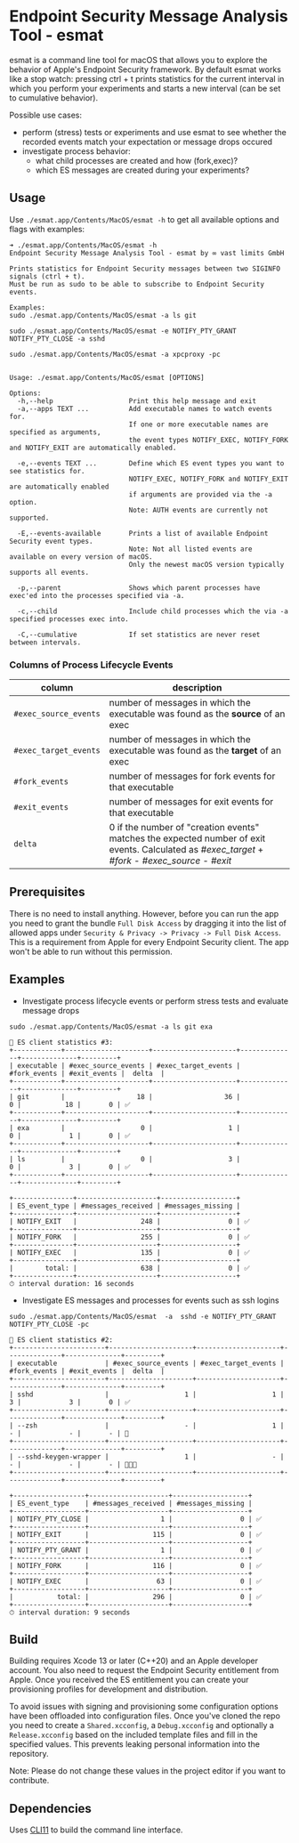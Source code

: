 
# Endpoint Security Message Analysis Tool - esmat

esmat is a command line tool for macOS that allows you to explore the behavior of Apple's Endpoint Security framework.
By default esmat works like a stop watch: pressing ctrl + t prints statistics for the current interval in which you perform your experiments 
and starts a new interval (can be set to cumulative behavior). 

Possible use cases:
* perform (stress) tests or experiments and use esmat to see whether the recorded events match your expectation or message drops occured
* investigate process behavior: 
   * what child processes are created and how (fork,exec)?
   * which ES messages are created during your experiments?

   
## Usage
Use `./esmat.app/Contents/MacOS/esmat -h` to get all available options and flags with examples:

```
➜ ./esmat.app/Contents/MacOS/esmat -h
Endpoint Security Message Analysis Tool - esmat by ∞ vast limits GmbH

Prints statistics for Endpoint Security messages between two SIGINFO signals (ctrl + t).
Must be run as sudo to be able to subscribe to Endpoint Security events.

Examples:
sudo ./esmat.app/Contents/MacOS/esmat -a ls git

sudo ./esmat.app/Contents/MacOS/esmat -e NOTIFY_PTY_GRANT NOTIFY_PTY_CLOSE -a sshd

sudo ./esmat.app/Contents/MacOS/esmat -a xpcproxy -pc


Usage: ./esmat.app/Contents/MacOS/esmat [OPTIONS]

Options:
  -h,--help                   Print this help message and exit
  -a,--apps TEXT ...          Add executable names to watch events for.
                              If one or more executable names are specified as arguments,
                              the event types NOTIFY_EXEC, NOTIFY_FORK and NOTIFY_EXIT are automatically enabled.

  -e,--events TEXT ...        Define which ES event types you want to see statistics for.
                              NOTIFY_EXEC, NOTIFY_FORK and NOTIFY_EXIT are automatically enabled
                              if arguments are provided via the -a option.
                              Note: AUTH events are currently not supported.

  -E,--events-available       Prints a list of available Endpoint Security event types.
                              Note: Not all listed events are available on every version of macOS.
                              Only the newest macOS version typically supports all events.

  -p,--parent                 Shows which parent processes have exec'ed into the processes specified via -a.

  -c,--child                  Include child processes which the via -a specified processes exec into.

  -C,--cumulative             If set statistics are never reset between intervals.
```


### Columns of Process Lifecycle Events

| column                |description                                                                              |
|---                    |---                                                                                      |
| `#exec_source_events` | number of messages in which the executable was found as the **source** of an exec       |
| `#exec_target_events` | number of messages in which the executable was found as the **target** of an exec       |
| `#fork_events`        | number of messages for fork events for that executable                                  |
| `#exit_events`        | number of messages for exit events for that executable                                  |
| `delta`               | 0 if the number of "creation events" matches the expected number of exit events. Calculated as *#exec_target* + *#fork* - *#exec_source* - *#exit*  |   


## Prerequisites
There is no need to install anything. However, before you can run the app you need to grant the bundle `Full Disk Access` by dragging it into the list of allowed apps under `Security & Privacy -> Privacy -> Full Disk Access`.
This is a requirement from Apple for every Endpoint Security client. The app won't be able to run without this permission.

   
## Examples

- Investigate process lifecycle events or perform stress tests and evaluate message drops
```
sudo ./esmat.app/Contents/MacOS/esmat -a ls git exa

🚀 ES client statistics #3:
+------------+---------------------+---------------------+--------------+--------------+---------+
| executable | #exec_source_events | #exec_target_events | #fork_events | #exit_events |  delta  |
+------------+---------------------+---------------------+--------------+--------------+---------+
| git        |                  18 |                  36 |            0 |           18 |       0 | ✅
+------------+---------------------+---------------------+--------------+--------------+---------+
| exa        |                   0 |                   1 |            0 |            1 |       0 | ✅
+------------+---------------------+---------------------+--------------+--------------+---------+
| ls         |                   0 |                   3 |            0 |            3 |       0 | ✅
+------------+---------------------+---------------------+--------------+--------------+---------+

+---------------+--------------------+-------------------+
| ES_event_type | #messages_received | #messages_missing |
+---------------+--------------------+-------------------+
| NOTIFY_EXIT   |                248 |                 0 | ✅
+---------------+--------------------+-------------------+
| NOTIFY_FORK   |                255 |                 0 | ✅
+---------------+--------------------+-------------------+
| NOTIFY_EXEC   |                135 |                 0 | ✅
+---------------+--------------------+-------------------+
|        total: |                638 |                 0 | ✅
+---------------+--------------------+-------------------+
⏱ interval duration: 16 seconds
```

- Investigate ES messages and processes for events such as ssh logins

```
sudo ./esmat.app/Contents/MacOS/esmat  -a  sshd -e NOTIFY_PTY_GRANT NOTIFY_PTY_CLOSE -pc

🚀 ES client statistics #2:
+-----------------------+---------------------+---------------------+--------------+--------------+---------+
| executable            | #exec_source_events | #exec_target_events | #fork_events | #exit_events |  delta  |
+-----------------------+---------------------+---------------------+--------------+--------------+---------+
| sshd                  |                   1 |                   1 |            3 |            3 |       0 | ✅
+-----------------------+---------------------+---------------------+--------------+--------------+---------+
| --zsh                 |                   - |                   1 |            - |            - |       - | 🐣
+-----------------------+---------------------+---------------------+--------------+--------------+---------+
| --sshd-keygen-wrapper |                   1 |                   - |            - |            - |       - | 👨‍👩‍👦
+-----------------------+---------------------+---------------------+--------------+--------------+---------+

+------------------+--------------------+-------------------+
| ES_event_type    | #messages_received | #messages_missing |
+------------------+--------------------+-------------------+
| NOTIFY_PTY_CLOSE |                  1 |                 0 | ✅
+------------------+--------------------+-------------------+
| NOTIFY_EXIT      |                115 |                 0 | ✅
+------------------+--------------------+-------------------+
| NOTIFY_PTY_GRANT |                  1 |                 0 | ✅
+------------------+--------------------+-------------------+
| NOTIFY_FORK      |                116 |                 0 | ✅
+------------------+--------------------+-------------------+
| NOTIFY_EXEC      |                 63 |                 0 | ✅
+------------------+--------------------+-------------------+
|           total: |                296 |                 0 | ✅
+------------------+--------------------+-------------------+
⏱ interval duration: 9 seconds
```

## Build
Building requires Xcode 13 or later (C++20) and an Apple developer account. You also need to request the Endpoint Security entitlement from Apple.
Once you received the ES entitlement you can create your provisioning profiles for development and distribution.

To avoid issues with signing and provisioning some configuration options have been offloaded into configuration files.
Once you've cloned the repo you need to create a `Shared.xcconfig`, a `Debug.xcconfig` and optionally a `Release.xcconfig` based on the included template files and fill in the specified values.
This prevents leaking personal information into the repository.

Note: Please do not change these values in the project editor if you want to contribute.

## Dependencies
Uses [CLI11](https://github.com/CLIUtils/CLI11) to build the command line interface.

